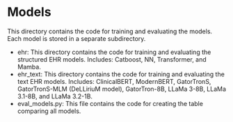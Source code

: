 # Models

This directory contains the code for training and evaluating the models. Each model is stored in a separate subdirectory.

- ehr: This directory contains the code for training and evaluating the structured EHR models. Includes: Catboost, NN, Transformer, and Mamba.
- ehr_text: This directory contains the code for training and evaluating the text EHR models. Includes: ClinicalBERT, ModernBERT, GatorTronS, GatorTronS-MLM (DeLLiriuM model), GatorTron-8B, LLaMa 3-8B, LLaMa 3.1-8B, and LLaMa 3.2-1B.
- eval_models.py: This file contains the code for creating the table comparing all models.